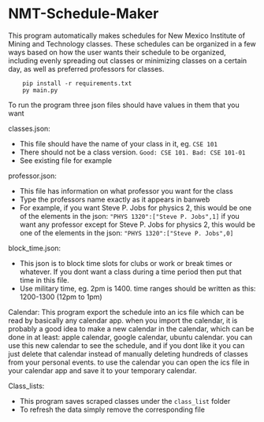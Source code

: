 
# NMT-Schedule-Maker
This program automatically makes schedules for New Mexico Institute of Mining and Technology classes. These schedules can be organized in a few ways based on how the user wants their schedule to be organized, including evenly spreading out classes or minimizing classes on a certain day, as well as preferred professors for classes.

```console
    pip install -r requirements.txt
    py main.py
```

To run the program three json files should have values in them that you want

classes.json:
- This file should have the name of your class in it, eg. `CSE 101`
- There should not be a class version. `Good: CSE 101. Bad: CSE 101-01`
- See existing file for example

	
professor.json:
- This file has information on what professor you want for the class
- Type the professors name exactly as it appears in banweb
- For example, if you want Steve P. Jobs for physics 2, this would be one of the elements in the json:
		`"PHYS 1320":["Steve P. Jobs",1]`
	if you want any professor except for Steve P. Jobs for physics 2, this would be one of the elements in the json:
		`"PHYS 1320":["Steve P. Jobs",0]`

block_time.json:
- This json is to block time slots for clubs or work or break times or whatever. If you dont want a class during a time period then put that time in this file.
- Use military time, eg. 2pm is 1400.
	time ranges should be written as this: 1200-1300 (12pm to 1pm)

Calendar:
This program export the schedule into an ics file which can be read by basically any calendar app.
	when you import the calendar, it is probably a good idea to make a new calendar in the calendar, which can be done in at least: apple calendar, google calendar, ubuntu calendar.
	you can use this new calendar to see the schedule, and if you dont like it you can just delete that calendar instead of manually deleting hundreds of classes from your personal events.
	to use the calendar you can open the ics file in your calendar app and save it to your temporary calendar.

Class_lists:
- This program saves scraped classes under the `class_list` folder
- To refresh the data simply remove the corresponding file
